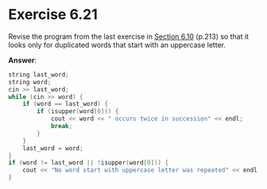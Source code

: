 # Exercise 6.21

Revise the program from the last exercise in [Section 6.10](Exercise-6.20.md) (p.213) so that it looks only for duplicated words that start with an uppercase letter.

**Answer**:

```cpp
string last_word;
string word;
cin >> last_word;
while (cin >> word) {
    if (word == last_word) {
        if (isupper(word[0])) {
            cout << word << " occurs twice in succession" << endl;
            break;
        }
    }
    last_word = word;
}
if (word != last_word || !isupper(word[0])) {
    cout << "No word start with uppercase letter was repeated" << endl;
}
```